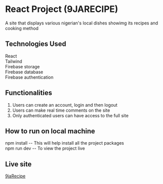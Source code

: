 # React Project (9JARECIPE)
A site that displays various nigerian's local dishes showimg its recipes and cooking method 


## Technologies Used 
React  <br />
Tailwind <br />
Firebase storage <br />
Firebase database <br />
Firebase authentication <br />

## Functionalities
1. Users can create an account, login and then logout 
2. Users can make real time comments on the site
3. Only authenticated users can have access to the full site


## How to run on local machine
npm install -- This will help install all the project packages  <br />
npm run dev -- To view the project live

## Live site  
[9jaRecipe](https://local-recipe-app.web.app/)